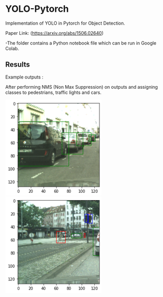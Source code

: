 # YOLO-Pytorch

Implementation of YOLO in Pytorch for Object Detection.

Paper Link: (https://arxiv.org/abs/1506.02640)

-The folder contains a Python notebook file which can be run in Google Colab.

## Results

Example outputs :  


After performing NMS (Non Max Suppression) on outputs and assigning classes to pedestrians, traffic lights and cars.

<img src="image8.png" width="300" height="300"/>
<img src="7.6.4.png" width="300" height="300"/>




